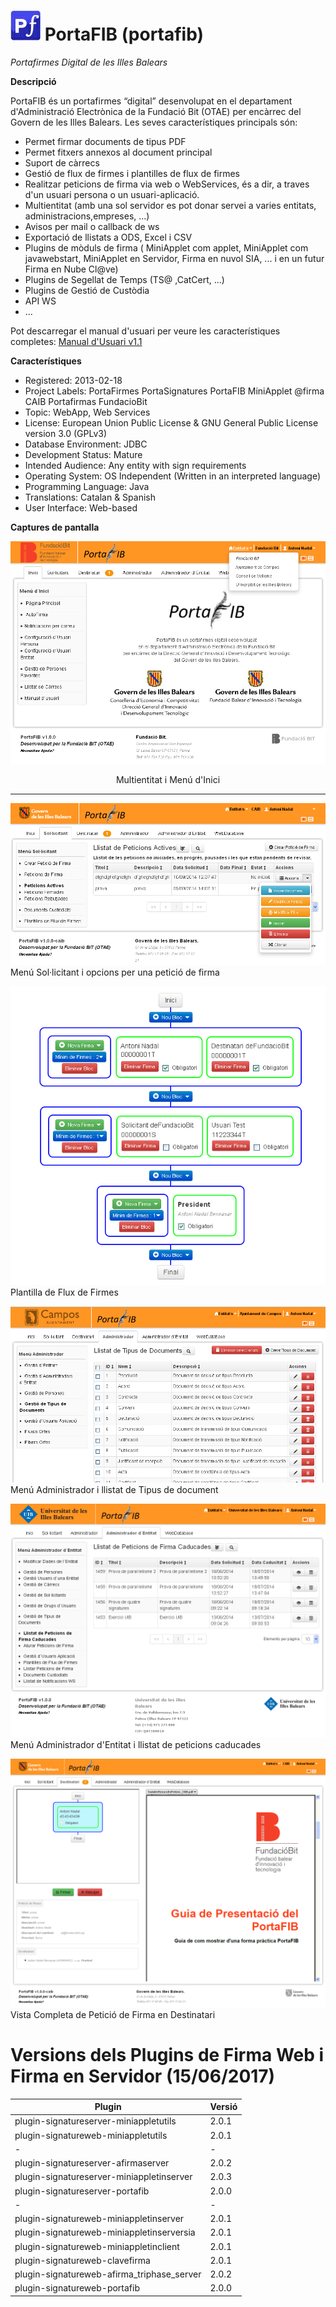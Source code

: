 # ![Logo](https://github.com/GovernIB/maven/raw/binaris/portafib/projectinfo_Attachments/icon.jpg) PortaFIB (portafib)
 *Portafirmes Digital de les Illes Balears*


**Descripció**

PortaFIB és un portafirmes “digital” desenvolupat en el departament d'Administració Electrònica de la Fundació Bit (OTAE) per encàrrec del Govern de les Illes Balears.
Les seves característiques principals són:
* Permet firmar documents de tipus PDF
* Permet fitxers annexos al document principal
* Suport de càrrecs
* Gestió de flux de firmes i plantilles de flux de firmes
* Realitzar peticions de firma via web o WebServices, és a dir, a traves d'un usuari persona o un usuari-aplicació.
* Multientitat (amb una sol servidor es pot donar servei a varies entitats, administracions,empreses, ...)
* Avisos per mail o callback de ws
* Exportació de llistats a ODS, Excel i CSV
* Plugins de mòduls de firma ( MiniApplet com applet, MiniApplet com javawebstart, MiniApplet en Servidor, Firma en nuvol SIA, ... i en un futur Firma en Nube Cl@ve)
* Plugins de Segellat de Temps (TS@ ,CatCert, ...)
* Plugins de Gestió de Custòdia
* API WS
* ...

Pot descarregar el manual d'usuari per veure les característiques completes: [Manual d'Usuari v1.1](https://github.com/GovernIB/portafib/raw/master/doc/pdf/Manual_de_Usuari_de_PortaFIB.pdf)


**Característiques**

* Registered: 2013-02-18 
* Project Labels: PortaFirmes  PortaSignatures  PortaFIB  MiniApplet @firma  CAIB  Portafirmas  FundacioBit  
* Topic: WebApp, Web Services
* License: European Union Public License & GNU General Public License version 3.0 (GPLv3)
* Database Environment:  JDBC
* Development Status: Mature
* Intended Audience:  Any entity with sign requirements
* Operating System:  OS Independent (Written in an interpreted language)
* Programming Language:  Java
* Translations: Catalan & Spanish
* User Interface: Web-based

**Captures de pantalla**

![Multientitat i Menú d'Inici](https://github.com/GovernIB/maven/raw/binaris/portafib/projectinfo_Attachments/screenshots/screenshot_1.png)<br/>
<center>Multientitat i Menú d'Inici</center>
<hr/>

![Menú Sol·licitant i opcions per una petició de firma](https://github.com/GovernIB/maven/raw/binaris/portafib/projectinfo_Attachments/screenshots/screenshot_2.png)<br/>
Menú Sol·licitant i opcions per una petició de firma

![Plantilla de Flux de Firmes](https://github.com/GovernIB/maven/raw/binaris/portafib/projectinfo_Attachments/screenshots/screenshot_3.png)<br/>
Plantilla de Flux de Firmes

 
![Menú Administrador i llistat de Tipus de document](https://github.com/GovernIB/maven/raw/binaris/portafib/projectinfo_Attachments/screenshots/screenshot_4.png)<br/>
Menú Administrador i llistat de Tipus de document

 
![Menú Administrador d'Entitat i llistat de peticions caducades](https://github.com/GovernIB/maven/raw/binaris/portafib/projectinfo_Attachments/screenshots/screenshot_5.png)<br/>
Menú Administrador d'Entitat i llistat de peticions caducades


![Vista Completa de Petició de Firma en Destinatari](https://github.com/GovernIB/maven/raw/binaris/portafib/projectinfo_Attachments/screenshots/screenshot_6.png)<br/>
Vista Completa de Petició de Firma en Destinatari



# Versions dels Plugins de Firma Web i Firma en Servidor (15/06/2017)

| Plugin  | Versió |
| ------------- | ------------- |
| plugin-signatureserver-miniappletutils | 2.0.1  |
| plugin-signatureweb-miniappletutils | 2.0.1 |
| - | - |
| plugin-signatureserver-afirmaserver | 2.0.2 |
| plugin-signatureserver-miniappletinserver | 2.0.3 |
| plugin-signatureserver-portafib | 2.0.0 |
| - | - |
| plugin-signatureweb-miniappletinserver | 2.0.1 |
| plugin-signatureweb-miniappletinserversia | 2.0.1 |
| plugin-signatureweb-miniappletinclient | 2.0.1 |
| plugin-signatureweb-clavefirma | 2.0.1 |
| plugin-signatureweb-afirma_triphase_server | 2.0.2 |
| plugin-signatureweb-portafib | 2.0.0 |
